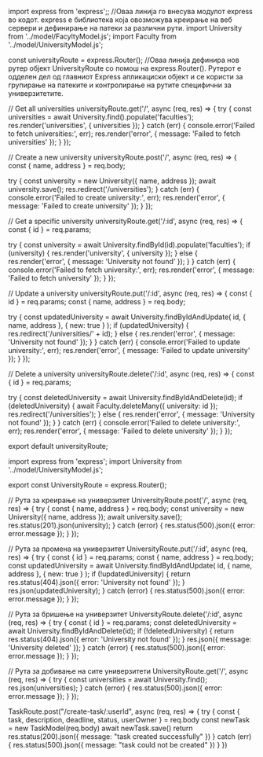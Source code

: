 import express from 'express';; //Оваа линија го внесува модулот express во кодот. express е библиотека која овозможува креирање на веб сервери и дефинирање на патеки за различни рути.
import University from '../model/FacyltyModel.js';
import Faculty from '../model/UniversityModel.js';

const universityRoute = express.Router(); //Оваа линија дефинира нов рутер објект UniversityRoute со помош на express.Router(). Рутерот е одделен дел од главниот Express апликациски објект и се користи за групирање на патеките и контролирање на рутите специфични за универзитетите.


// Get all universities
universityRoute.get('/', async (req, res) => {
  try {
    const universities = await University.find().populate('faculties');
    res.render('universities', { universities });
  } catch (err) {
    console.error('Failed to fetch universities:', err);
    res.render('error', { message: 'Failed to fetch universities' });
  }
});

// Create a new university
universityRoute.post('/', async (req, res) => {
  const { name, address } = req.body;

  try {
    const university = new University({ name, address });
    await university.save();
    res.redirect('/universities');
  } catch (err) {
    console.error('Failed to create university:', err);
    res.render('error', { message: 'Failed to create university' });
  }
});

// Get a specific university
universityRoute.get('/:id', async (req, res) => {
  const { id } = req.params;

  try {
    const university = await University.findById(id).populate('faculties');
    if (university) {
      res.render('university', { university });
    } else {
      res.render('error', { message: 'University not found' });
    }
  } catch (err) {
    console.error('Failed to fetch university:', err);
    res.render('error', { message: 'Failed to fetch university' });
  }
});

// Update a university
universityRoute.put('/:id', async (req, res) => {
  const { id } = req.params;
  const { name, address } = req.body;

  try {
    const updatedUniversity = await University.findByIdAndUpdate(
      id,
      { name, address },
      { new: true }
    );
    if (updatedUniversity) {
      res.redirect('/universities/' + id);
    } else {
      res.render('error', { message: 'University not found' });
    }
  } catch (err) {
    console.error('Failed to update university:', err);
    res.render('error', { message: 'Failed to update university' });
  }
});

// Delete a university
universityRoute.delete('/:id', async (req, res) => {
  const { id } = req.params;

  try {
    const deletedUniversity = await University.findByIdAndDelete(id);
    if (deletedUniversity) {
      await Faculty.deleteMany({ university: id });
      res.redirect('/universities');
    } else {
      res.render('error', { message: 'University not found' });
    }
  } catch (err) {
    console.error('Failed to delete university:', err);
    res.render('error', { message: 'Failed to delete university' });
  }
});

export default universityRoute;

import express from 'express';
import University from '../model/UniversityModel.js';

export const UniversityRoute = express.Router();

// Рута за креирање на универзитет
UniversityRoute.post('/', async (req, res) => {
  try {
    const { name, address } = req.body;
    const university = new University({ name, address });
    await university.save();
    res.status(201).json(university);
  } catch (error) {
    res.status(500).json({ error: error.message });
  }
});

// Рута за промена на универзитет
UniversityRoute.put('/:id', async (req, res) => {
  try {
    const { id } = req.params;
    const { name, address } = req.body;
    const updatedUniversity = await University.findByIdAndUpdate(
      id,
      { name, address },
      { new: true }
    );
    if (!updatedUniversity) {
      return res.status(404).json({ error: 'University not found' });
    }
    res.json(updatedUniversity);
  } catch (error) {
    res.status(500).json({ error: error.message });
  }
});

// Рута за бришење на универзитет
UniversityRoute.delete('/:id', async (req, res) => {
  try {
    const { id } = req.params;
    const deletedUniversity = await University.findByIdAndDelete(id);
    if (!deletedUniversity) {
      return res.status(404).json({ error: 'University not found' });
    }
    res.json({ message: 'University deleted' });
  } catch (error) {
    res.status(500).json({ error: error.message });
  }
});

// Рута за добивање на сите универзитети
UniversityRoute.get('/', async (req, res) => {
  try {
    const universities = await University.find();
    res.json(universities);
  } catch (error) {
    res.status(500).json({ error: error.message });
  }
});



TaskRoute.post("/create-task/:userId", async (req, res) => {
  try {
    const { task, description, deadline, status, userOwner } = req.body
    const newTask = new TaskModel(req.body)
    await newTask.save()
    return res.status(200).json({
      message: "task created successfully"
    })
  }
  catch (err) {
    res.status(500).json({
      message: "task could not be created"
    })
  }
})